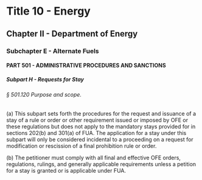 
# Title 10 - Energy
## Chapter II - Department of Energy
### Subchapter E - Alternate Fuels
#### PART 501 - ADMINISTRATIVE PROCEDURES AND SANCTIONS
##### Subpart H - Requests for Stay
###### § 501.120 Purpose and scope.

(a) This subpart sets forth the procedures for the request and issuance of a stay of a rule or order or other requirement issued or imposed by OFE or these regulations but does not apply to the mandatory stays provided for in sections 202(b) and 301(a) of FUA. The application for a stay under this subpart will only be considered incidental to a proceeding on a request for modification or rescission of a final prohibition rule or order.

(b) The petitioner must comply with all final and effective OFE orders, regulations, rulings, and generally applicable requirements unless a petition for a stay is granted or is applicable under FUA.

